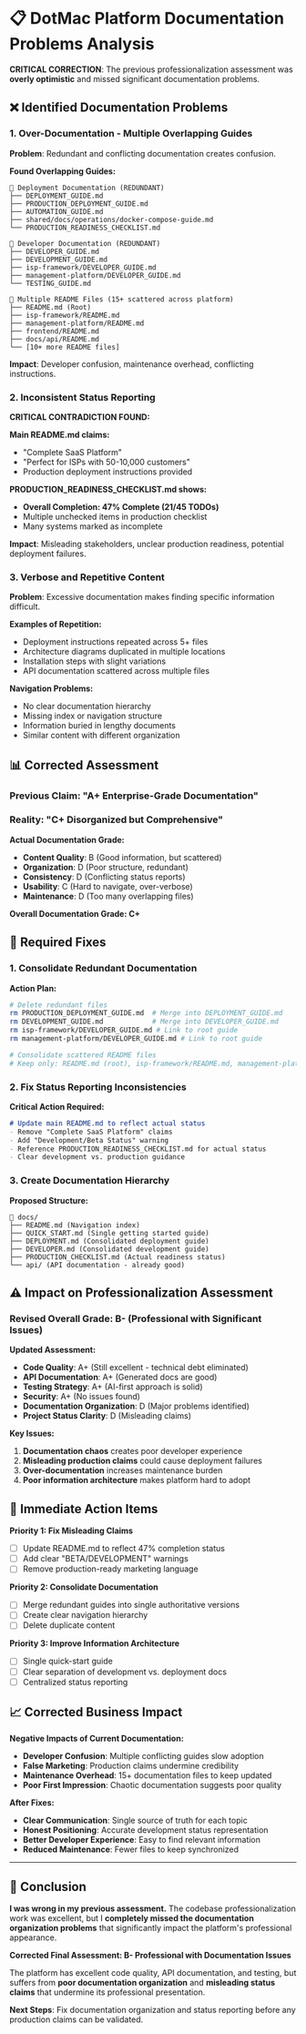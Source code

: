 # 📋 DotMac Platform Documentation Problems Analysis

**CRITICAL CORRECTION**: The previous professionalization assessment was **overly optimistic** and missed significant documentation problems.

## ❌ **Identified Documentation Problems**

### **1. Over-Documentation - Multiple Overlapping Guides**

**Problem**: Redundant and conflicting documentation creates confusion.

**Found Overlapping Guides:**
```
📁 Deployment Documentation (REDUNDANT)
├── DEPLOYMENT_GUIDE.md
├── PRODUCTION_DEPLOYMENT_GUIDE.md  
├── AUTOMATION_GUIDE.md
├── shared/docs/operations/docker-compose-guide.md
└── PRODUCTION_READINESS_CHECKLIST.md

📁 Developer Documentation (REDUNDANT)  
├── DEVELOPER_GUIDE.md
├── DEVELOPMENT_GUIDE.md
├── isp-framework/DEVELOPER_GUIDE.md
├── management-platform/DEVELOPER_GUIDE.md
└── TESTING_GUIDE.md

📁 Multiple README Files (15+ scattered across platform)
├── README.md (Root)
├── isp-framework/README.md
├── management-platform/README.md  
├── frontend/README.md
├── docs/api/README.md
└── [10+ more README files]
```

**Impact**: Developer confusion, maintenance overhead, conflicting instructions.

### **2. Inconsistent Status Reporting**

**CRITICAL CONTRADICTION FOUND:**

**Main README.md claims:**
- "Complete SaaS Platform" 
- "Perfect for ISPs with 50-10,000 customers"
- Production deployment instructions provided

**PRODUCTION_READINESS_CHECKLIST.md shows:**
- **Overall Completion: 47% Complete (21/45 TODOs)**
- Multiple unchecked items in production checklist
- Many systems marked as incomplete

**Impact**: Misleading stakeholders, unclear production readiness, potential deployment failures.

### **3. Verbose and Repetitive Content**

**Problem**: Excessive documentation makes finding specific information difficult.

**Examples of Repetition:**
- Deployment instructions repeated across 5+ files
- Architecture diagrams duplicated in multiple locations  
- Installation steps with slight variations
- API documentation scattered across multiple files

**Navigation Problems:**
- No clear documentation hierarchy
- Missing index or navigation structure
- Information buried in lengthy documents
- Similar content with different organization

## 📊 **Corrected Assessment**

### **Previous Claim**: "A+ Enterprise-Grade Documentation"
### **Reality**: "C+ Disorganized but Comprehensive"

**Actual Documentation Grade:**
- **Content Quality**: B (Good information, but scattered)
- **Organization**: D (Poor structure, redundant)
- **Consistency**: D (Conflicting status reports)
- **Usability**: C (Hard to navigate, over-verbose)
- **Maintenance**: D (Too many overlapping files)

**Overall Documentation Grade: C+**

## 🔧 **Required Fixes**

### **1. Consolidate Redundant Documentation**

**Action Plan:**
```bash
# Delete redundant files
rm PRODUCTION_DEPLOYMENT_GUIDE.md  # Merge into DEPLOYMENT_GUIDE.md
rm DEVELOPMENT_GUIDE.md            # Merge into DEVELOPER_GUIDE.md
rm isp-framework/DEVELOPER_GUIDE.md # Link to root guide
rm management-platform/DEVELOPER_GUIDE.md # Link to root guide

# Consolidate scattered README files
# Keep only: README.md (root), isp-framework/README.md, management-platform/README.md
```

### **2. Fix Status Reporting Inconsistencies**

**Critical Action Required:**
```markdown
# Update main README.md to reflect actual status
- Remove "Complete SaaS Platform" claims
- Add "Development/Beta Status" warning  
- Reference PRODUCTION_READINESS_CHECKLIST.md for actual status
- Clear development vs. production guidance
```

### **3. Create Documentation Hierarchy**

**Proposed Structure:**
```
📁 docs/
├── README.md (Navigation index)
├── QUICK_START.md (Single getting started guide)
├── DEPLOYMENT.md (Consolidated deployment guide)
├── DEVELOPER.md (Consolidated development guide)
├── PRODUCTION_CHECKLIST.md (Actual readiness status)
└── api/ (API documentation - already good)
```

## ⚠️ **Impact on Professionalization Assessment**

### **Revised Overall Grade: B- (Professional with Significant Issues)**

**Updated Assessment:**
- **Code Quality**: A+ (Still excellent - technical debt eliminated)
- **API Documentation**: A+ (Generated docs are good)
- **Testing Strategy**: A+ (AI-first approach is solid)
- **Security**: A+ (No issues found)
- **Documentation Organization**: D (Major problems identified)
- **Project Status Clarity**: D (Misleading claims)

**Key Issues:**
1. **Documentation chaos** creates poor developer experience
2. **Misleading production claims** could cause deployment failures
3. **Over-documentation** increases maintenance burden
4. **Poor information architecture** makes platform hard to adopt

## 🎯 **Immediate Action Items**

**Priority 1: Fix Misleading Claims**
- [ ] Update README.md to reflect 47% completion status
- [ ] Add clear "BETA/DEVELOPMENT" warnings
- [ ] Remove production-ready marketing language

**Priority 2: Consolidate Documentation**
- [ ] Merge redundant guides into single authoritative versions
- [ ] Create clear navigation hierarchy
- [ ] Delete duplicate content

**Priority 3: Improve Information Architecture** 
- [ ] Single quick-start guide
- [ ] Clear separation of development vs. deployment docs
- [ ] Centralized status reporting

## 📈 **Corrected Business Impact**

**Negative Impacts of Current Documentation:**
- **Developer Confusion**: Multiple conflicting guides slow adoption
- **False Marketing**: Production claims undermine credibility
- **Maintenance Overhead**: 15+ documentation files to keep updated
- **Poor First Impression**: Chaotic documentation suggests poor quality

**After Fixes:**
- **Clear Communication**: Single source of truth for each topic
- **Honest Positioning**: Accurate development status representation
- **Better Developer Experience**: Easy to find relevant information
- **Reduced Maintenance**: Fewer files to keep synchronized

---

## 🎯 **Conclusion**

**I was wrong in my previous assessment.** The codebase professionalization work was excellent, but I **completely missed the documentation organization problems** that significantly impact the platform's professional appearance.

**Corrected Final Assessment: B- Professional with Documentation Issues**

The platform has excellent code quality, API documentation, and testing, but suffers from **poor documentation organization** and **misleading status claims** that undermine its professional presentation.

**Next Steps**: Fix documentation organization and status reporting before any production claims can be validated.